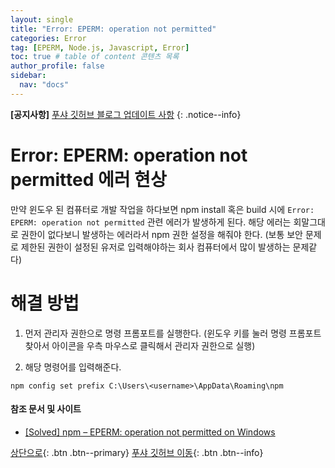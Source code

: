 ```yaml
---
layout: single
title: "Error: EPERM: operation not permitted"
categories: Error
tag: [EPERM, Node.js, Javascript, Error]
toc: true # table of content 콘텐츠 목록
author_profile: false
sidebar:
  nav: "docs"
---
```


**[공지사항]** [푸샤 깃허브 블로그 업데이트 사항](https://github.com/de24world/de24world.github.io)
{: .notice--info}

# Error: EPERM: operation not permitted 에러 현상

만약 윈도우 된 컴퓨터로 개발 작업을 하다보면 npm install 혹은 build 시에 `Error: EPERM: operation not permitted` 관련 에러가 발생하게 된다. 해당 에러는 회말그대로 권한이 없다보니 발생하는 에러라서 npm 권한 설정을 해줘야 한다. (보통 보안 문제로 제한된 권한이 설정된 유저로 입력해야하는 회사 컴퓨터에서 많이 발생하는 문제같다)

# 해결 방법

1. 먼저 관리자 권한으로 명령 프롬포트를 실행한다. (윈도우 키를 눌러 명령 프롬포트 찾아서 아이콘을 우측 마우스로 클릭해서 관리자 권한으로 실행)

2. 해당 명령어를 입력해준다.

```
npm config set prefix C:\Users\<username>\AppData\Roaming\npm
```

#### 참조 문서 및 사이트

- [[Solved] npm – EPERM: operation not permitted on Windows](https://flutterq.com/solved-npm-eperm-operation-not-permitted-on-windows/)

[상단으로](#svg-란){: .btn .btn--primary}
[푸샤 깃허브 이동](https://github.com/de24world){: .btn .btn--info}
